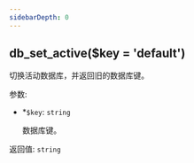 ```yaml
---
sidebarDepth: 0
---
```


## db_set_active($key = 'default')

切换活动数据库，并返回旧的数据库键。

参数:
- <span class="required">*</span>`$key`: `string`

  数据库键。

返回值: `string`
